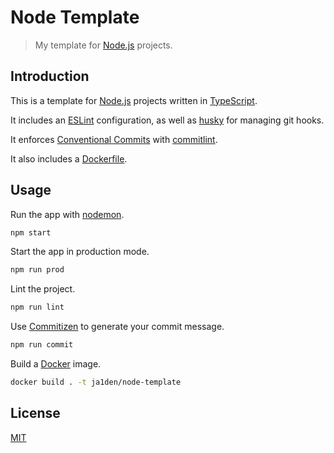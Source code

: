 # Node Template

> My template for [Node.js](https://nodejs.org/en/) projects.

## Introduction

This is a template for [Node.js](https://nodejs.org/en/) projects written in [TypeScript](https://www.typescriptlang.org/).

It includes an [ESLint](https://eslint.org/) configuration, as well as [husky](https://typicode.github.io/husky/#/) for managing git hooks.

It enforces [Conventional Commits](https://www.conventionalcommits.org/en/v1.0.0/) with [commitlint](https://commitlint.js.org/#/).

It also includes a [Dockerfile](Dockerfile).

## Usage

Run the app with [nodemon](https://nodemon.io/).

```sh
npm start
```

Start the app in production mode.

```sh
npm run prod
```

Lint the project.

```sh
npm run lint
```

Use [Commitizen](http://commitizen.github.io/cz-cli/) to generate your commit message.

```sh
npm run commit
```

Build a [Docker](https://www.docker.com/) image.

```sh
docker build . -t ja1den/node-template
```

## License

[MIT](LICENSE)
